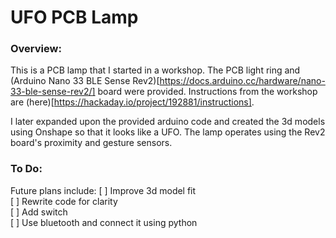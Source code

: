 # UFO PCB Lamp

### Overview:
This is a PCB lamp that I started in a workshop. The PCB light ring and (Arduino Nano 33 BLE Sense Rev2)[https://docs.arduino.cc/hardware/nano-33-ble-sense-rev2/] board were provided. Instructions from the workshop are (here)[https://hackaday.io/project/192881/instructions].

I later expanded upon the provided arduino code and created the 3d models using Onshape so that it looks like a UFO. The lamp operates using the Rev2 board's proximity and gesture sensors.

### To Do:
Future plans include:
[ ] Improve 3d model fit <br/>
[ ] Rewrite code for clarity <br/>
[ ] Add switch <br/>
[ ] Use bluetooth and connect it using python <br/>
